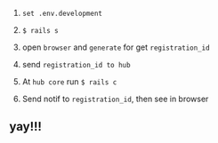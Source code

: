 1. `set .env.development`
2. `$ rails s`
3.  open `browser` and `generate` for get `registration_id`
4.  send `registration_id to hub`

5.  At `hub core` run `$ rails c`
6.  Send notif to `registration_id`, then see in browser
## yay!!!

